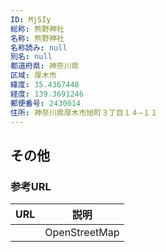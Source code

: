 ```yaml
---
ID: MjSIy
総称: 熊野神社
名称: 熊野神社
名称読み: null
別名: null
都道府県: 神奈川県
区域: 厚木市
緯度: 35.4367448
経度: 139.3691246
郵便番号: 2430014
住所: 神奈川県厚木市旭町３丁目１４−１１
---
```


## その他

### 参考URL

| URL | 説明          |
| --- | ------------- |
|     | OpenStreetMap |
